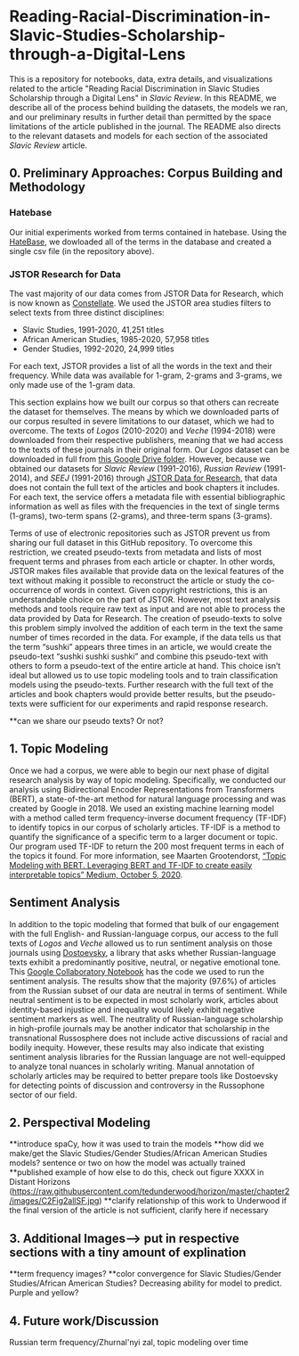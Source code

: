 # Reading-Racial-Discrimination-in-Slavic-Studies-Scholarship-through-a-Digital-Lens

This is a repository for notebooks, data, extra details, and visualizations related to the article "Reading Racial Discrimination in Slavic Studies Scholarship through a Digital Lens" in *Slavic Review*. In this README, we describe all of the process behind building the datasets, the models we ran, and our preliminary results in further detail than permitted by the space limitations of the article published in the journal. The README also directs to the relevant datasets and models for each section of the associated *Slavic Review* article. 

## 0. Preliminary Approaches: Corpus Building and Methodology


### Hatebase 

Our initial experiments worked from terms contained in hatebase.  Using the [HateBase](https://github.com/hatebase/Hatebase-API-Docs), we dowloaded all of the terms in the database and created a single csv file (in the repository above).    

### JSTOR Research for Data

The vast majority of our data comes from JSTOR Data for Research, which is now known as [Constellate](https://constellate.org/browse/jstor-subjects).  We used the JSTOR area studies filters to select texts from three distinct disciplines:
- Slavic Studies, 1991-2020, 41,251 titles
- African American Studies, 1985-2020, 57,958 titles  
- Gender Studies, 1992-2020, 24,999 titles 

For each text, JSTOR provides a list of all the words in the text and their frequency. While data was available for 1-gram, 2-grams and 3-grams, we only made use of the 1-gram data. 

This section explains how we built our corpus so that others can recreate the dataset for themselves. The means by which we downloaded parts of our corpus resulted in severe limitations to our dataset, which we had to overcome.  The texts of *Logos* (2010-2020) and *Veche* (1994-2018) were downloaded from their respective publishers, meaning that we had access to the texts of these journals in their original form. Our *Logos* dataset can be downloaded in full from [this Google Drive folder](https://drive.google.com/drive/folders/1XkDAaBmx2GEUTRNvbawYNX4KHmtn6U9P). However, because we obtained our datasets for *Slavic Review* (1991-2016), *Russian Review* (1991-2014), and *SEEJ* (1991-2016) through [JSTOR Data for Research](https://about.jstor.org/whats-in-jstor/text-mining-support/), that data does not contain the full text of the articles and book chapters it includes. For each text, the service offers a metadata file with essential bibliographic information as well as files with the frequencies in the text of single terms (1-grams), two-term spans (2-grams), and three-term spans (3-grams). 

Terms of use of electronic repositories such as JSTOR prevent us from sharing our full dataset in this GitHub repository. To overcome this restriction, we created pseudo-texts from metadata and lists of most frequent terms and phrases from each article or chapter. In other words, JSTOR makes files available that provide data on the lexical features of the text without making it possible to reconstruct the article or study the co-occurrence of words in context. Given copyright restrictions, this is an understandable choice on the part of JSTOR. However, most text analysis methods and tools require raw text as input and are not able to process the data provided by Data for Research. The creation of pseudo-texts to solve this problem simply involved the addition of each term in the text the same number of times recorded in the data. For example, if the data tells us that the  term “sushki” appears three times in an article, we would create the pseudo-text “sushki sushki sushki” and combine this pseudo-text with others to form a pseudo-text of the entire article at hand. This choice isn’t ideal but allowed us to use topic modeling tools and to train classification models using the pseudo-texts.  Further research with the full text of the articles and book chapters would provide better results, but the pseudo-texts were sufficient for our experiments and rapid response research.

**can we share our pseudo texts? Or not?

## 1. Topic Modeling

Once we had a corpus, we were able to begin our next phase of digital research analysis by way of topic modeling. Specifically, we conducted our analysis using Bidirectional Encoder Representations from Transformers (BERT), a state-of-the-art method for natural language processing and was created by Google in 2018. We used an existing machine learning model with a method called term frequency-inverse document frequency (TF-IDF) to identify topics in our corpus of scholarly articles. TF-IDF is a method to quantify the significance of a specific term to a larger document or topic. Our program used TF-IDF to return the 200 most frequent terms in each of the topics it found. For more information, see Maarten Grootendorst, [“Topic Modeling with BERT. Leveraging BERT and TF-IDF to create easily interpretable topics” Medium, October 5, 2020](https://github.com/MaartenGr/BERTopic).  


## Sentiment Analysis

In addition to the topic modeling that formed that bulk of our engagement with the full English- and Russian-language corpus, our access to the full texts of *Logos* and *Veche* allowed us to run sentiment analysis on those journals using [Dostoevsky](https://pypi.org/project/dostoevsky/), a library that asks whether Russian-language texts exhibit a predominantly positive, neutral, or negative emotional tone. This [Google Collaboratory Notebook](https://colab.research.google.com/drive/14fyxLfmQy6C2kZnZKZlOfbyTEwNpe-i9?usp=sharing) has the code we used to run the sentiment analysis. The results show that the majority (97.6%) of articles from the Russian subset of our data are neutral in terms of sentiment. While neutral sentiment is to be expected in most scholarly work, articles about identity-based injustice and inequality would likely exhibit negative sentiment markers as well. The neutrality of Russian-language scholarship in high-profile journals may be another indicator that scholarship in the transnational Russosphere does not include active discussions of racial and bodily inequity. However, these results may also indicate that existing sentiment analysis libraries for the Russian language are not well-equipped to analyze tonal nuances in scholarly writing. Manual annotation of scholarly articles may be required to better prepare tools like Dostoevsky for detecting points of discussion and controversy in the Russophone sector of our field.


## 2. Perspectival Modeling

**introduce spaCy, how it was used to train the models
**how did we make/get the Slavic Studies/Gender Studies/African American Studies models? sentence or two on how the model was actually trained
**published example of how else to do this, check out figure XXXX in Distant Horizons (https://raw.githubusercontent.com/tedunderwood/horizon/master/chapter2/images/C2Fig2allSF.jpg)
**clarify relationship of this work to Underwood if the final version of the article is not sufficient, clarify here if necessary


## 3. Additional Images--> put in respective sections with a tiny amount of explination
**term frequency images? 
**color convergence for Slavic Studies/Gender Studies/African American Studies? Decreasing ability for model to predict. Purple and yellow?

## 4. Future work/Discussion
Russian term frequency/Zhurnal'nyi zal, topic modeling over time

